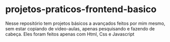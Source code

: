 # projetos-praticos-frontend-basico
 Nesse repositório tem projetos básicos a avançados feitos por mim mesmo, sem estar copiando de video-aulas, apenas pesquisando e fazendo de cabeça. Eles foram feitos apenas com Html, Css e Javascript 

